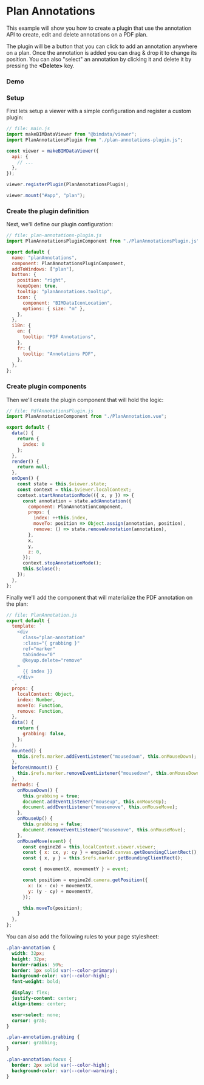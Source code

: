 # Plan Annotations

This example will show you how to create a plugin that use the annotation API
to create, edit and delete annotations on a PDF plan.

The plugin will be a button that you can click to add an annotation anywhere on a plan.
Once the annotation is added you can drag & drop it to change its position.
You can also "select" an annotation by clicking it and delete it by pressing the **&lt;Delete&gt;** key.

### Demo

<ClientOnly>
  <style>
    .plan-annotation {
      width: 32px;
      height: 32px;
      border-radius: 50%;
      border: 1px solid var(--color-primary);
      background-color: var(--color-high);
      font-weight: bold;
      display: flex;
      justify-content: center;
      align-items: center;
      user-select: none;
      cursor: grab;
    }
    .plan-annotation.grabbing {
      cursor: grabbing;
    }
    .plan-annotation:focus {
      border: 2px solid var(--color-high);
      background-color: var(--color-warning);
    }
  </style>
  <BIMDataViewer config="planAnnotations"/>
</ClientOnly>

### Setup

First lets setup a viewer with a simple configuration and register a custom plugin:

```js
// file: main.js
import makeBIMDataViewer from "@bimdata/viewer";
import PlanAnnotationsPlugin from "./plan-annotations-plugin.js";

const viewer = makeBIMDataViewer({
  api: {
    // ...
  },
});

viewer.registerPlugin(PlanAnnotationsPlugin);

viewer.mount("#app", "plan");
```

### Create the plugin definition

Next, we'll define our plugin configuration:

```js
// file: plan-annotations-plugin.js
import PlanAnnotationsPluginComponent from "./PlanAnnotationsPlugin.js";

export default {
  name: "planAnnotations",
  component: PlanAnnotationsPluginComponent,
  addToWindows: ["plan"],
  button: {
    position: "right",
    keepOpen: true,
    tooltip: "planAnnotations.tooltip",
    icon: {
      component: "BIMDataIconLocation",
      options: { size: "m" },
    },
  },
  i18n: {
    en: {
      tooltip: "PDF Annotations",
    },
    fr: {
      tooltip: "Annotations PDF",
    },
  },
};
```

### Create plugin components

Then we'll create the plugin component that will hold the logic:

```js
// file: PdfAnnotationsPlugin.js
import PlanAnnotationComponent from "./PlanAnnotation.vue";

export default {
  data() {
    return {
      index: 0
    };
  },
  render() {
    return null;
  },
  onOpen() {
    const state = this.$viewer.state;
    const context = this.$viewer.localContext;
    context.startAnnotationMode(({ x, y }) => {
      const annotation = state.addAnnotation({
        component: PlanAnnotationComponent,
        props: {
          index: ++this.index,
          moveTo: position => Object.assign(annotation, position),
          remove: () => state.removeAnnotation(annotation),
        },
        x,
        y,
        z: 0,
      });
      context.stopAnnotationMode();
      this.$close();
    });
  },
};
```

Finally we'll add the component that will materialize the PDF annotation on the plan:

```js
// file: PlanAnnotation.js
export default {
  template: `
    <div
      class="plan-annotation"
      :class="{ grabbing }"
      ref="marker"
      tabindex="0"
      @keyup.delete="remove"
    >
      {{ index }}
    </div>
  `,
  props: {
    localContext: Object,
    index: Number,
    moveTo: Function,
    remove: Function,
  },
  data() {
    return {
      grabbing: false,
    };
  },
  mounted() {
    this.$refs.marker.addEventListener("mousedown", this.onMouseDown);
  },
  beforeUnmount() {
    this.$refs.marker.removeEventListener("mousedown", this.onMouseDown);
  },
  methods: {
    onMouseDown() {
      this.grabbing = true;
      document.addEventListener("mouseup", this.onMouseUp);
      document.addEventListener("mousemove", this.onMouseMove);
    },
    onMouseUp() {
      this.grabbing = false;
      document.removeEventListener("mousemove", this.onMouseMove);
    },
    onMouseMove(event) {
      const engine2d = this.localContext.viewer.viewer;
      const { x: cx, y: cy } = engine2d.canvas.getBoundingClientRect();
      const { x, y } = this.$refs.marker.getBoundingClientRect();

      const { movementX, movementY } = event;

      const position = engine2d.camera.getPosition({
        x: (x - cx) + movementX,
        y: (y - cy) + movementY,
      });

      this.moveTo(position);
    }
  },
};
```

You can also add the following rules to your page stylesheet:

```css
.plan-annotation {
  width: 32px;
  height: 32px;
  border-radius: 50%;
  border: 1px solid var(--color-primary);
  background-color: var(--color-high);
  font-weight: bold;

  display: flex;
  justify-content: center;
  align-items: center;

  user-select: none;
  cursor: grab;
}

.plan-annotation.grabbing {
  cursor: grabbing;
}

.plan-annotation:focus {
  border: 2px solid var(--color-high);
  background-color: var(--color-warning);
}
```
